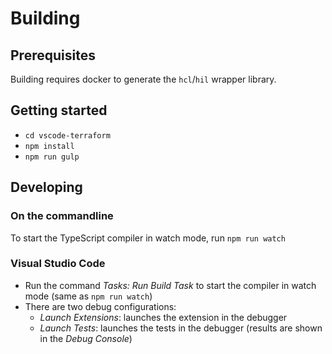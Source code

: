 # Building

## Prerequisites

Building requires docker to generate the `hcl`/`hil` wrapper library.

## Getting started

- `cd vscode-terraform`
- `npm install`
- `npm run gulp`

## Developing

### On the commandline

To start the TypeScript compiler in watch mode, run `npm run watch`

### Visual Studio Code

- Run the command *Tasks: Run Build Task* to start the compiler in watch mode (same as `npm run watch`)
- There are two debug configurations:
  - *Launch Extensions*: launches the extension in the debugger
  - *Launch Tests*: launches the tests in the debugger (results are shown in the *Debug Console*)